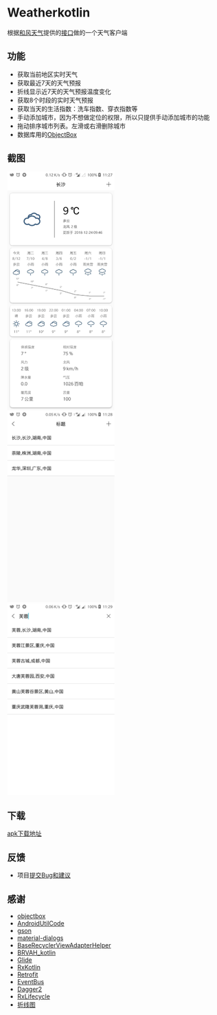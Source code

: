 # Weatherkotlin
根据[和风天气](https://www.heweather.com/)提供的[接口](https://www.heweather.com/documents/api/)做的一个天气客户端

## 功能
* 获取当前地区实时天气  
* 获取最近7天的天气预报
* 折线显示近7天的天气预报温度变化
* 获取8个时段的实时天气预报
* 获取当天的生活指数：洗车指数、穿衣指数等
* 手动添加城市，因为不想做定位的权限，所以只提供手动添加城市的功能
* 拖动排序城市列表。左滑或右滑删除城市
* 数据库用的[ObjectBox](https://docs.objectbox.io/)

## 截图


<img src="1.jpg" alt="Drawing" width="250px" />   &nbsp;&nbsp;
<img src="2.jpg" alt="Drawing" width="250px" />   &nbsp;&nbsp;
<img src="3.jpg" alt="Drawing" width="250px" />


## 下载


[apk下载地址](app/release/app-release.apk)


## 反馈
* 项目[提交Bug和建议](https://github.com/zhoujia456888/WeatherKotlin/issues)

## 感谢
* [objectbox](https://docs.objectbox.io/)  
* [AndroidUtilCode](https://github.com/Blankj/AndroidUtilCode)
* [gson](https://github.com/google/gson)
* [material-dialogs](https://github.com/afollestad/material-dialogs)
* [BaseRecyclerViewAdapterHelper](https://github.com/CymChad/BaseRecyclerViewAdapterHelper)
* [BRVAH_kotlin](https://github.com/AllenCoder/BRVAH_kotlin)
* [Glide](https://github.com/bumptech/glide)
* [RxKotlin](https://github.com/ReactiveX/RxKotlin)
* [Retrofit](http://square.github.io/retrofit/)
* [EventBus](https://github.com/greenrobot/EventBus)
* [Dagger2](https://github.com/google/dagger)
* [RxLifecycle](https://github.com/trello/RxLifecycle)
* [折线图](https://github.com/auv1107/CurveView)

